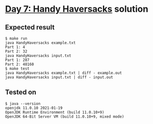 # [Day 7: Handy Haversacks](https://adventofcode.com/2020/day/7) solution

## Expected result
```
$ make run
java HandyHaversacks example.txt
Part 1: 4
Part 2: 32
java HandyHaversacks input.txt
Part 1: 287
Part 2: 48160
$ make test
java HandyHaversacks example.txt | diff - example.out
java HandyHaversacks input.txt | diff - input.out
```

## Tested on
```
$ java --version
openjdk 11.0.10 2021-01-19
OpenJDK Runtime Environment (build 11.0.10+9)
OpenJDK 64-Bit Server VM (build 11.0.10+9, mixed mode)
```

